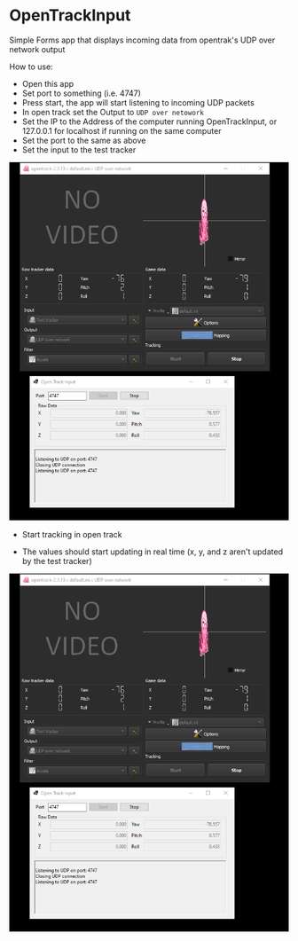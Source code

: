 # OpenTrackInput
Simple Forms app that displays incoming data from opentrak's UDP over network output

How to use:
- Open this app
- Set port to something (i.e. 4747)
- Press start, the app will start listening to incoming UDP packets
- In open track set the Output to `UDP over netowork`
- Set the IP to the Address of the computer running OpenTrackInput, or 127.0.0.1 for localhost if running on the same computer
- Set the port to the same as above
- Set the input to the test tracker

![Open track's UDP over network settings dialog](./docs/look_it_totally_works_I_swear.PNG "Open track's UDP over network settings dialog")

- Start tracking in open track

- The values should start updating in real time (x, y, and z aren't updated by the test tracker)

![Open track and OpenTrackInput working together](./docs/look_it_totally_works_I_swear.PNG "Proof that the app totally works and I am not just making it up")